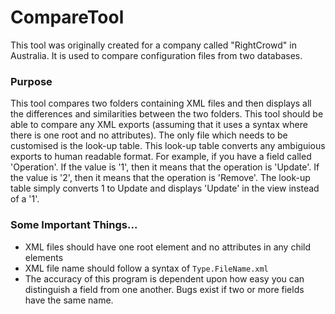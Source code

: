 # CompareTool
This tool was originally created for a company called "RightCrowd" in Australia. It is used to compare configuration files from two databases.

### Purpose
This tool compares two folders containing XML files and then displays all the differences and similarities between the two folders. This tool should be able to compare any XML exports (assuming that it uses a syntax where there is one root and no attributes). The only file which needs to be customised is the look-up table. This look-up table converts any ambiguious exports to human readable format. For example, if you have a field called 'Operation'. If the value is '1', then it means that the operation is 'Update'. If the value is '2', then it means that the operation is 'Remove'. The look-up table simply converts 1 to Update and displays 'Update' in the view instead of a '1'.

### Some Important Things...
- XML files should have one root element and no attributes in any child elements
- XML file name should follow a syntax of ```Type.FileName.xml```
- The accuracy of this program is dependent upon how easy you can distinguish a field from one another. Bugs exist if two or more fields have the same name.
